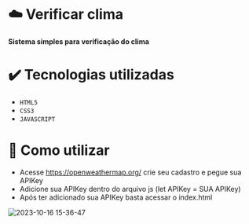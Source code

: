 # ☁️ Verificar clima

**Sistema simples para verificação do clima**

# ✔️ Tecnologias utilizadas 

- `HTML5`
- `CSS3`
- `JAVASCRIPT`

# 🔧 Como utilizar
- Acesse https://openweathermap.org/ crie seu cadastro e pegue sua APIKey
- Adicione sua APIKey dentro do arquivo js (let APIKey = SUA APIKey)
- Após ter adicionado sua APIKey basta acessar o index.html

![2023-10-16 15-36-47](https://github.com/BlackPoowerDev/Clima/assets/116099170/ce6c61c0-d83d-4d53-955e-d38d8bfe7669)

